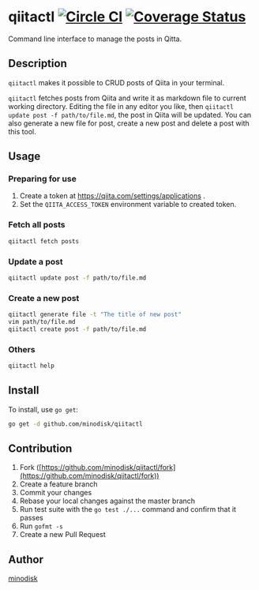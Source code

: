 # qiitactl [![Circle CI](https://img.shields.io/circleci/project/minodisk/qiitactl.svg?style=flat-square)](https://circleci.com/gh/minodisk/qiitactl) [![Coverage Status](https://img.shields.io/coveralls/minodisk/qiitactl.svg?style=flat-square)](https://coveralls.io/github/minodisk/qiitactl?branch=master)

Command line interface to manage the posts in Qitta.

## Description

`qiitactl` makes it possible to CRUD posts of Qiita in your terminal.

`qiitactl` fetches posts from Qiita and write it as markdown file to current working directory. Editing the file in any editor you like, then `qiitactl update post -f path/to/file.md`, the post in Qiita will be updated. You can also generate a new file for post, create a new post and delete a post with this tool.

## Usage

### Preparing for use

1. Create a token at https://qiita.com/settings/applications .
2. Set the `QIITA_ACCESS_TOKEN` environment variable to created token.

### Fetch all posts

```bash
qiitactl fetch posts
```

### Update a post

```bash
qiitactl update post -f path/to/file.md
```

### Create a new post

```bash
qiitactl generate file -t "The title of new post"
vim path/to/file.md
qiitactl create post -f path/to/file.md
```

### Others

```bash
qiitactl help
```

## Install

To install, use `go get`:

```bash
go get -d github.com/minodisk/qiitactl
```

## Contribution

1. Fork ([https://github.com/minodisk/qiitactl/fork](https://github.com/minodisk/qiitactl/fork))
1. Create a feature branch
1. Commit your changes
1. Rebase your local changes against the master branch
1. Run test suite with the `go test ./...` command and confirm that it passes
1. Run `gofmt -s`
1. Create a new Pull Request

## Author

[minodisk](https://github.com/minodisk)
